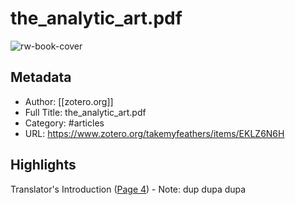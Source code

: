 # the_analytic_art.pdf

![rw-book-cover](https://readwise-assets.s3.amazonaws.com/static/images/article4.6bc1851654a0.png)

## Metadata
- Author: [[zotero.org]]
- Full Title: the_analytic_art.pdf
- Category: #articles
- URL: https://www.zotero.org/takemyfeathers/items/EKLZ6N6H

## Highlights

Translator's Introduction ([Page 4](zotero://open-pdf/library/items/?page=4%&annotation=UKP6LTSA))
    - Note: dup dupa dupa

